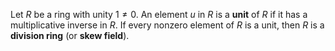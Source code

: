 Let $R$ be a ring with unity $1\neq 0$. An element $u$ in $R$ is a **unit** of $R$ if it has a multiplicative inverse in $R$. If every nonzero element of $R$ is a unit, then $R$ is a **division ring** (or **skew field**). 